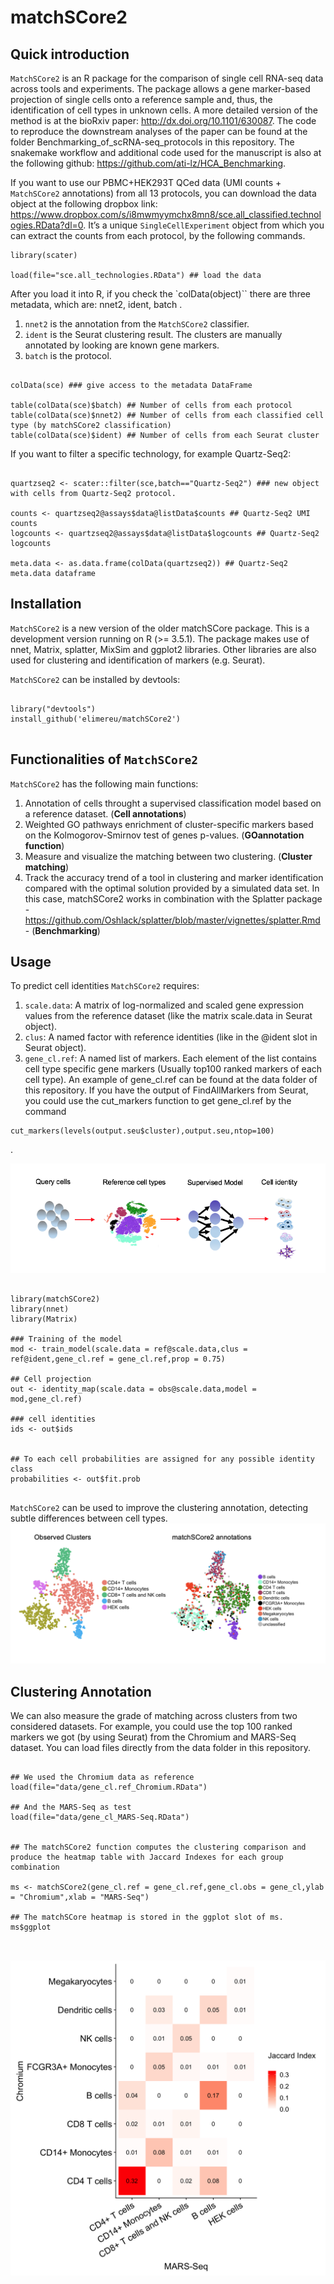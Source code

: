 # matchSCore2

<!-- badges, bioc-status, hex logo, ... --> 

## Quick introduction

`MatchSCore2` is an R package for the comparison of single cell RNA-seq data across tools and experiments. The package allows a gene marker-based projection of single cells onto a reference sample and, thus, the identification of cell types in unknown cells.  A more detailed version of the method is at the bioRxiv paper:  http://dx.doi.org/10.1101/630087. The code to reproduce the downstream analyses of the paper can be found at the folder Benchmarking_of_scRNA-seq_protocols in this repository. The snakemake workflow and additional code used for the manuscript is also at the following github: https://github.com/ati-lz/HCA_Benchmarking.

If you want to use our PBMC+HEK293T QCed data (UMI counts + `MatchSCore2` annotations) from all 13 protocols, you can download the data object at the following dropbox link: https://www.dropbox.com/s/i8mwmyymchx8mn8/sce.all_classified.technologies.RData?dl=0. 
It’s a unique `SingleCellExperiment` object from which you can extract the counts from each protocol, by the following commands.

```{r}
library(scater)

load(file="sce.all_technologies.RData") ## load the data

```

After you load it into R, if you check the `colData(object)`` there are three metadata, which are: nnet2, ident, batch .

1. `nnet2` is the annotation from the `MatchSCore2` classifier. 
2. `ident` is the Seurat clustering result. The clusters are manually annotated by looking are known gene markers.
3. `batch` is the protocol. 

```{r}

colData(sce) ### give access to the metadata DataFrame

table(colData(sce)$batch) ## Number of cells from each protocol
table(colData(sce)$nnet2) ## Number of cells from each classified cell type (by matchSCore2 classification)
table(colData(sce)$ident) ## Number of cells from each Seurat cluster

```

If you want to filter a specific technology, for example Quartz-Seq2:

```{r}

quartzseq2 <- scater::filter(sce,batch=="Quartz-Seq2") ### new object with cells from Quartz-Seq2 protocol.

counts <- quartzseq2@assays$data@listData$counts ## Quartz-Seq2 UMI counts
logcounts <- quartzseq2@assays$data@listData$logcounts ## Quartz-Seq2 logcounts

meta.data <- as.data.frame(colData(quartzseq2)) ## Quartz-Seq2 meta.data dataframe

```


## Installation

`MatchSCore2` is a new version of the older matchSCore package. This is a development version running on R (>= 3.5.1). The package makes use of nnet, Matrix, splatter, MixSim and ggplot2 libraries. Other libraries are also used for clustering and identification of markers (e.g. Seurat).

`MatchSCore2` can be installed by devtools:

```{r,eval=FALSE}

library("devtools")
install_github('elimereu/matchSCore2')


```


## Functionalities of `MatchSCore2`

`MatchSCore2` has the following main functions:

1. Annotation of cells throught a supervised classification model based on a reference dataset. (**Cell annotations**)
2. Weighted GO pathways enrichment of cluster-specific markers based on the Kolmogorov-Smirnov test of genes p-values. (**GOannotation function**)
3. Measure and visualize the matching between two clustering. (**Cluster matching**) 
4. Track the accuracy trend of a tool in clustering and marker identification compared with the optimal solution provided by a simulated data set. In this case, matchSCore2 works in combination with the Splatter package - https://github.com/Oshlack/splatter/blob/master/vignettes/splatter.Rmd - (**Benchmarking**)


## Usage

To predict cell identities `MatchSCore2` requires:

1. `scale.data`: A matrix of log-normalized and scaled gene expression values from the reference dataset (like the matrix scale.data in Seurat object).
2. `clus`: A named factor with reference identities (like in the @ident slot in Seurat object).
3. `gene_cl.ref`: A named list of markers. Each element of the list contains cell type specific gene markers (Usually top100 ranked markers of each cell type). An example of gene_cl.ref can be found at the data folder of this repository. If you have the output of FindAllMarkers from Seurat, you could use the cut_markers function to get gene_cl.ref by the command 

```
cut_markers(levels(output.seu$cluster),output.seu,ntop=100) 
```
.


![Scheme](inst/extdata/matchSCore2_Overview.png)


```{r,eval=FALSE}

library(matchSCore2)
library(nnet)
library(Matrix)

### Training of the model  
mod <- train_model(scale.data = ref@scale.data,clus = ref@ident,gene_cl.ref = gene_cl.ref,prop = 0.75)

## Cell projection
out <- identity_map(scale.data = obs@scale.data,model = mod,gene_cl.ref)

### cell identities
ids <- out$ids 


## To each cell probabilities are assigned for any possible identity class
probabilities <- out$fit.prob


```

`MatchSCore2` can be used to improve the clustering annotation, detecting subtle differences between cell types. 
![Annotations](inst/extdata/Clustering_vs_matchSCore_annotations.png)


## Clustering Annotation

We can also measure the grade of matching across clusters from two considered datasets.
For example, you could use the top 100 ranked markers we got (by using Seurat) from the Chromium and MARS-Seq dataset.
You can load files directly from the data folder in this repository. 

```{r,eval=TRUE}

## We used the Chromium data as reference
load(file="data/gene_cl.ref_Chromium.RData")

## And the MARS-Seq as test
load(file="data/gene_cl_MARS-Seq.RData")


## The matchSCore2 function computes the clustering comparison and produce the heatmap table with Jaccard Indexes for each group combination

ms <- matchSCore2(gene_cl.ref = gene_cl.ref,gene_cl.obs = gene_cl,ylab = "Chromium",xlab = "MARS-Seq")

## The matchSCore heatmap is stored in the ggplot slot of ms. 
ms$ggplot



```
![Heatmap](inst/extdata/Heatmap.png)
